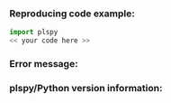 <!-- Please describe the issue in detail here, and fill in the fields below -->
<!-- If you're filing anything other than an issue, feel free to disregard this template-->
<!-- Assign a label and a Project (please use plspy-board) on the right side of the page-->

### Reproducing code example:

<!-- A short code example that reproduces the problem/missing feature. It should be
self-contained, i.e., possible to run as-is via 'python myproblem.py' -->

```python
import plspy
<< your code here >>
```

<!-- Remove these sections for a feature request -->

### Error message:

<!-- Full error message, if any (starting from line Traceback: ...) -->

### plspy/Python version information:

<!-- Output from 'import sys, plspy; print(plspy.__version__, sys.version)' -->
